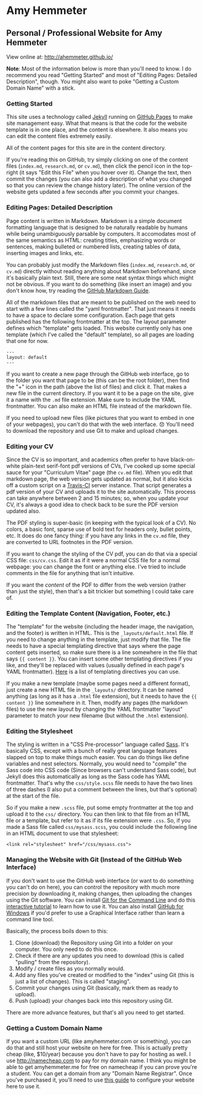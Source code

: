 # Amy Hemmeter
## Personal / Professional Website for Amy Hemmeter

View online at: http://ahemmeter.github.io/

**Note**: Most of the information below is more than you'll need to know. I do
recommend you read "Getting Started" and most of "Editing Pages: Detailed 
Description", though. You might also want to poke "Getting a Custom Domain 
Name" with a stick.

### Getting Started

This site uses a technology called [Jekyll](http://jekyllrb.com/) running on
[GitHub Pages](https://pages.github.com/) to make site management easy. What
that means is that the code for the website template is in one place, and the
content is elsewhere. It also means you can edit the content files extremely
easily.

All of the content pages for this site are in the content directory.

If you're reading this on GitHub, try simply clicking on one of the content
files (`index.md`, `research.md`, or `cv.md`), then click the pencil icon in
the top-right (it says "Edit this File" when you hover over it). Change the
text, then commit the changes (you can also add a description of what you
changed so that you can review the change history later). The online version of
the website gets updated a few seconds after you commit your changes.

### Editing Pages: Detailed Description

Page content is written in Markdown. Markdown is a simple document formatting
language that is designed to be naturally readable by humans while being
unambiguously parsable by computers. It accomodates most of the same semantics
as HTML: creating titles, emphasizing words or sentences, making bulleted or
numbered lists, creating tables of data, inserting images and links, etc.

You can probably just modify the Markdown files (`index.md`, `research.md`, or
`cv.md`) directly without reading anything about Markdown beforehand, since it's
basically plain text. Still, there are some neat syntax things which might not
be obvious. If you want to do something (like insert an image) and you don't
know how, try reading the [GitHub Markdown
Guide](https://help.github.com/articles/markdown-basics/).

All of the markdown files that are meant to be published on the web need to
start with a few lines called the "yaml frontmatter". That just means it needs
to have a space to declare some configuration. Each page that gets published has
the following frontmatter at the top. The layout parameter defines which
"template" gets loaded. This website currently only has one template (which I've
called the "default" template), so all pages are loading that one for now.

    ---
    layout: default
    ---

If you want to create a new page through the GitHub web interface, go to the
folder you want that page to be (this can be the root folder), then find the "+"
icon in the path (above the list of files) and click it. That makes a new file
in the current directory. If you want it to be a page on the site, give it a
name with the `.md` file extension. Make sure to include the YAML frontmatter.
You can also make an HTML file instead of the markdown file.

If you need to upload new files (like pictures that you want to embed in one of
your webpages), you can't do that with the web interface. :disappointed: You'll
need to download the repository and use Git to make and upload changes.

### Editing your CV

Since the CV is so important, and academics often prefer to have black-on-white
plain-text serif-font pdf versions of CVs, I've cooked up some special sauce for
your "Curriculum Vitae" page (the `cv.md` file). When you edit that markdown
page, the web version gets updated as normal, but it also kicks off a custom
script on a [Travis-CI](http://travis-ci.org) server instance. That script
generates a pdf version of your CV and uploads it to the site automatically.
This process can take anywhere between 2 and 15 minutes; so, when you update
your CV, it's always a good idea to check back to be sure the PDF version
updated also.

The PDF styling is super-basic (in keeping with the typical look of a CV). No
colors, a basic font, sparse use of bold text for headers only, bullet points,
etc. It does do one fancy thing: if you have any links in the `cv.md` file, they
are converted to URL footnotes in the PDF version.

If you want to change the styling of the CV pdf, you can do that via a special
CSS file: `css/cv.css`. Edit it as if it were a normal CSS file for a normal
webpage: you can change the font or anything else. I've tried to include
comments in the file for anything that isn't intuitive.

If you want the *content* of the PDF to differ from the web version (rather than
just the style), then that's a bit trickier but something I could take care of.

### Editing the Template Content (Navigation, Footer, etc.)

The "template" for the website (including the header image, the navigation, and
the footer) is written in HTML. This is the `_layouts/default.html` file. If you
need to change anything in the template, just modify that file. The file needs
to have a special templating directive that says where the page content gets
inserted, so make sure there is a line somewhere in the file that says `{{
content }}`. You can insert some other templating directives if you like, and
they'll be replaced with values (usually defined in each page's YAML
frontmatter). [Here](http://jekyllrb.com/docs/templates/) is a list of
templating directives you can use.

If you make a new template (maybe some pages need a different format), just
create a new HTML file in the `_layouts/` directory. It can be named anything
(as long as it has a `.html` file extension), but it needs to have the `{{
content }}` line somewhere in it. Then, modify any pages (the markdown files) to
use the new layout by changing the YAML frontmatter "layout" parameter to match
your new filename (but without the `.html` extension).

### Editing the Stylesheet

The styling is written in a "CSS Pre-processor" language called
[Sass](http://sass-lang.com/). It's basically CSS, except with a bunch of really
great language features slapped on top to make things much easier. You can do
things like define variables and nest selectors. Normally, you would need to
"compile" the Sass code into CSS code (Since browsers can't understand Sass
code), but Jekyll does this automatically as long as the Sass code has YAML
frontmatter. That's why the `css/style.scss` file needs to have the two lines of
three dashes (I also put a comment between the lines, but that's optional) at
the start of the file.

So if you make a new `.scss` file, put some empty frontmatter at the top and
upload it to the `css/` directory. You can then link to that file from an HTML
file or a template, but refer to it as if its file extension were `.css`. So, if
you made a Sass file called `css/mysass.scss`, you could include the following
line in an HTML document to use that stylesheet:

    <link rel="stylesheet" href="/css/mysass.css">

### Managing the Website with Git (Instead of the GitHub Web Interface)

If you don't want to use the GitHub web interface (or want to do something you
can't do on here), you can control the repository with much more precision by
downloading it, making changes, then uploading the changes using the Git
software. You can install [Git for the Command Line](https://git-scm.com/) and
do this [interactive tutorial](https://try.github.io/levels/1/challenges/1) to
learn how to use it. You can also install [GitHub for
Windows](https://windows.github.com/) if you'd prefer to use a Graphical
Interface rather than learn a command line tool.

Basically, the process boils down to this:

1. Clone (download) the Repository using Git into a folder on your computer. You
   only need to do this once.
2. Check if there are any updates you need to download (this is called "pulling"
   from the repository).
3. Modify / create files as you normally would.
4. Add any files you've created or modified to the "index" using Git (this is
   just a list of changes). This is called "staging".
5. Commit your changes using Git (basically, mark them as ready to upload).
6. Push (upload) your changes back into this repository using Git.

There are more advance features, but that's all you need to get started.

### Getting a Custom Domain Name

If you want a custom URL (like amyhemmeter.com or something), you can do that
and still host your website on here for free. This is actually pretty cheap
(like, $10/year) because you don't have to pay for hosting as well. I use
http://namecheap.com to pay for my domain name. I think you might be able to get
amyhemmeter.me for free on namecheap if you can prove you're a student. You can
get a domain from any "Domain Name Registrar". Once you've purchased it, you'll
need to use [this
guide](https://help.github.com/articles/setting-up-a-custom-domain-with-github-pages/)
to configure your website here to use it.
